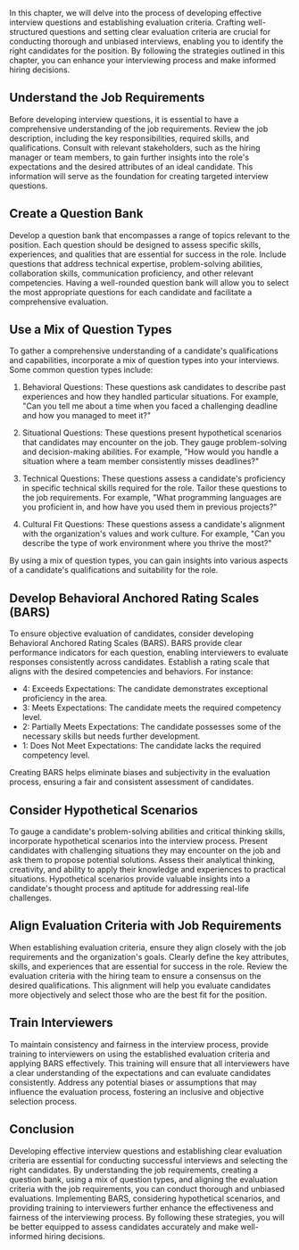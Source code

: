 
In this chapter, we will delve into the process of developing effective interview questions and establishing evaluation criteria. Crafting well-structured questions and setting clear evaluation criteria are crucial for conducting thorough and unbiased interviews, enabling you to identify the right candidates for the position. By following the strategies outlined in this chapter, you can enhance your interviewing process and make informed hiring decisions.

## Understand the Job Requirements

Before developing interview questions, it is essential to have a comprehensive understanding of the job requirements. Review the job description, including the key responsibilities, required skills, and qualifications. Consult with relevant stakeholders, such as the hiring manager or team members, to gain further insights into the role's expectations and the desired attributes of an ideal candidate. This information will serve as the foundation for creating targeted interview questions.

## Create a Question Bank

Develop a question bank that encompasses a range of topics relevant to the position. Each question should be designed to assess specific skills, experiences, and qualities that are essential for success in the role. Include questions that address technical expertise, problem-solving abilities, collaboration skills, communication proficiency, and other relevant competencies. Having a well-rounded question bank will allow you to select the most appropriate questions for each candidate and facilitate a comprehensive evaluation.

## Use a Mix of Question Types

To gather a comprehensive understanding of a candidate's qualifications and capabilities, incorporate a mix of question types into your interviews. Some common question types include:

1. Behavioral Questions: These questions ask candidates to describe past experiences and how they handled particular situations. For example, "Can you tell me about a time when you faced a challenging deadline and how you managed to meet it?"
    
2. Situational Questions: These questions present hypothetical scenarios that candidates may encounter on the job. They gauge problem-solving and decision-making abilities. For example, "How would you handle a situation where a team member consistently misses deadlines?"
    
3. Technical Questions: These questions assess a candidate's proficiency in specific technical skills required for the role. Tailor these questions to the job requirements. For example, "What programming languages are you proficient in, and how have you used them in previous projects?"
    
4. Cultural Fit Questions: These questions assess a candidate's alignment with the organization's values and work culture. For example, "Can you describe the type of work environment where you thrive the most?"
    

By using a mix of question types, you can gain insights into various aspects of a candidate's qualifications and suitability for the role.

## Develop Behavioral Anchored Rating Scales (BARS)

To ensure objective evaluation of candidates, consider developing Behavioral Anchored Rating Scales (BARS). BARS provide clear performance indicators for each question, enabling interviewers to evaluate responses consistently across candidates. Establish a rating scale that aligns with the desired competencies and behaviors. For instance:

- 4: Exceeds Expectations: The candidate demonstrates exceptional proficiency in the area.
- 3: Meets Expectations: The candidate meets the required competency level.
- 2: Partially Meets Expectations: The candidate possesses some of the necessary skills but needs further development.
- 1: Does Not Meet Expectations: The candidate lacks the required competency level.

Creating BARS helps eliminate biases and subjectivity in the evaluation process, ensuring a fair and consistent assessment of candidates.

## Consider Hypothetical Scenarios

To gauge a candidate's problem-solving abilities and critical thinking skills, incorporate hypothetical scenarios into the interview process. Present candidates with challenging situations they may encounter on the job and ask them to propose potential solutions. Assess their analytical thinking, creativity, and ability to apply their knowledge and experiences to practical situations. Hypothetical scenarios provide valuable insights into a candidate's thought process and aptitude for addressing real-life challenges.

## Align Evaluation Criteria with Job Requirements

When establishing evaluation criteria, ensure they align closely with the job requirements and the organization's goals. Clearly define the key attributes, skills, and experiences that are essential for success in the role. Review the evaluation criteria with the hiring team to ensure a consensus on the desired qualifications. This alignment will help you evaluate candidates more objectively and select those who are the best fit for the position.

## Train Interviewers

To maintain consistency and fairness in the interview process, provide training to interviewers on using the established evaluation criteria and applying BARS effectively. This training will ensure that all interviewers have a clear understanding of the expectations and can evaluate candidates consistently. Address any potential biases or assumptions that may influence the evaluation process, fostering an inclusive and objective selection process.

## Conclusion

Developing effective interview questions and establishing clear evaluation criteria are essential for conducting successful interviews and selecting the right candidates. By understanding the job requirements, creating a question bank, using a mix of question types, and aligning the evaluation criteria with the job requirements, you can conduct thorough and unbiased evaluations. Implementing BARS, considering hypothetical scenarios, and providing training to interviewers further enhance the effectiveness and fairness of the interviewing process. By following these strategies, you will be better equipped to assess candidates accurately and make well-informed hiring decisions.
